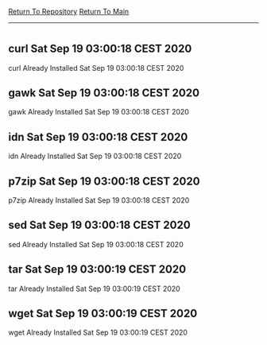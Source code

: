 [Return To Repository](https://github.com/bast69/piholeparser/)
[Return To Main](https://github.com/bast69/piholeparser/blob/master/RecentRunLogs/Mainlog.md)
____________________________________
# 
## curl Sat Sep 19 03:00:18 CEST 2020
curl Already Installed Sat Sep 19 03:00:18 CEST 2020
## gawk Sat Sep 19 03:00:18 CEST 2020
gawk Already Installed Sat Sep 19 03:00:18 CEST 2020
## idn Sat Sep 19 03:00:18 CEST 2020
idn Already Installed Sat Sep 19 03:00:18 CEST 2020
## p7zip Sat Sep 19 03:00:18 CEST 2020
p7zip Already Installed Sat Sep 19 03:00:18 CEST 2020
## sed Sat Sep 19 03:00:18 CEST 2020
sed Already Installed Sat Sep 19 03:00:18 CEST 2020
## tar Sat Sep 19 03:00:19 CEST 2020
tar Already Installed Sat Sep 19 03:00:19 CEST 2020
## wget Sat Sep 19 03:00:19 CEST 2020
wget Already Installed Sat Sep 19 03:00:19 CEST 2020
